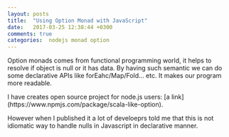 ```yaml
---
layout: posts
title:  "Using Option Monad with JavaScript"
date:   2017-03-25 12:38:44 +0300
comments: true
categories:  nodejs monad option
---
```

<p> 
Option monads comes from functional programming world, it helps to resolve if object is null or it has data. 
By having such semantic we can do some declarative APIs like forEahc/Map/Fold... etc.
It makes our program more readable.
</p>
<p>
I have creates open source project for node.js users: 
[a link](https://www.npmjs.com/package/scala-like-option).

</p>
<p>
However when I published it a lot of develoeprs told me that this is not idiomatic way to handle nulls in Javascript in declarative manner.   
</p>
